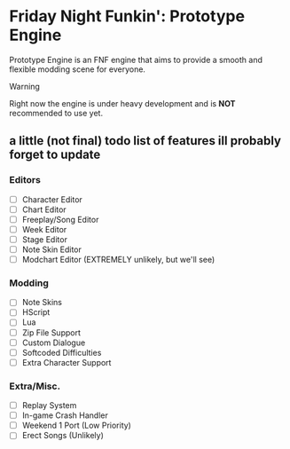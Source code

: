 # Friday Night Funkin': Prototype Engine
Prototype Engine is an FNF engine that aims to provide a smooth and flexible modding scene for everyone.


> [!WARNING]
> Right now the engine is under heavy development and is **NOT** recommended to use yet.

## a little (not final) todo list of features ill probably forget to update
### Editors
- [ ] Character Editor
- [ ] Chart Editor
- [ ] Freeplay/Song Editor
- [ ] Week Editor
- [ ] Stage Editor
- [ ] Note Skin Editor
- [ ] Modchart Editor (EXTREMELY unlikely, but we'll see)

### Modding
- [ ] Note Skins
- [ ] HScript
- [ ] Lua
- [ ] Zip File Support
- [ ] Custom Dialogue
- [ ] Softcoded Difficulties
- [ ] Extra Character Support

### Extra/Misc.
- [ ] Replay System
- [ ] In-game Crash Handler
- [ ] Weekend 1 Port (Low Priority)
- [ ] Erect Songs (Unlikely)
